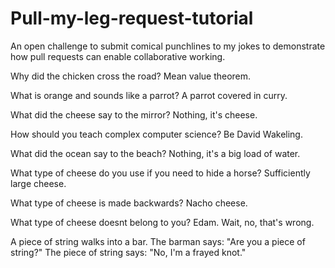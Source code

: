 # Pull-my-leg-request-tutorial
An open challenge to submit comical punchlines to my jokes to demonstrate how pull requests can enable collaborative working.

Why did the chicken cross the road? Mean value theorem.

What is orange and sounds like a parrot? A parrot covered in curry.

What did the cheese say to the mirror? Nothing, it's cheese.

How should you teach complex computer science? Be David Wakeling.

What did the ocean say to the beach? Nothing, it's a big load of water.

What type of cheese do you use if you need to hide a horse? Sufficiently large cheese.

What type of cheese is made backwards? Nacho cheese.

What type of cheese doesnt belong to you? Edam. Wait, no, that's wrong.

A piece of string walks into a bar. The barman says: "Are you a piece of string?" The piece of string says: "No, I'm a frayed knot."
